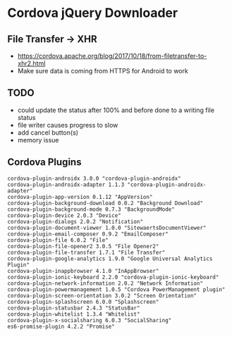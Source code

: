 # Cordova jQuery Downloader

## File Transfer -> XHR
- https://cordova.apache.org/blog/2017/10/18/from-filetransfer-to-xhr2.html
- Make sure data is coming from HTTPS for Android to work

## TODO
- could update the status after 100% and before done to a writing file status
- file writer causes progress to slow
- add cancel button(s)
- memory issue


## Cordova Plugins
```
cordova-plugin-androidx 3.0.0 "cordova-plugin-androidx"
cordova-plugin-androidx-adapter 1.1.3 "cordova-plugin-androidx-adapter"
cordova-plugin-app-version 0.1.12 "AppVersion"
cordova-plugin-background-download 0.0.2 "Background Download"
cordova-plugin-background-mode 0.7.3 "BackgroundMode"
cordova-plugin-device 2.0.3 "Device"
cordova-plugin-dialogs 2.0.2 "Notification"
cordova-plugin-document-viewer 1.0.0 "SitewaertsDocumentViewer"
cordova-plugin-email-composer 0.9.2 "EmailComposer"
cordova-plugin-file 6.0.2 "File"
cordova-plugin-file-opener2 3.0.5 "File Opener2"
cordova-plugin-file-transfer 1.7.1 "File Transfer"
cordova-plugin-google-analytics 1.9.0 "Google Universal Analytics Plugin"
cordova-plugin-inappbrowser 4.1.0 "InAppBrowser"
cordova-plugin-ionic-keyboard 2.2.0 "cordova-plugin-ionic-keyboard"
cordova-plugin-network-information 2.0.2 "Network Information"
cordova-plugin-powermanagement 1.0.5 "Cordova PowerManagement plugin"
cordova-plugin-screen-orientation 3.0.2 "Screen Orientation"
cordova-plugin-splashscreen 6.0.0 "Splashscreen"
cordova-plugin-statusbar 2.4.3 "StatusBar"
cordova-plugin-whitelist 1.3.4 "Whitelist"
cordova-plugin-x-socialsharing 6.0.3 "SocialSharing"
es6-promise-plugin 4.2.2 "Promise"
```

